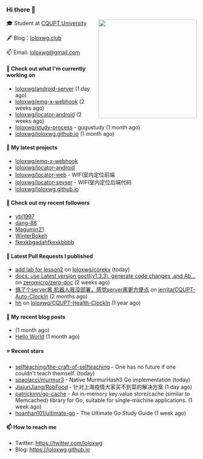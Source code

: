 ### Hi there 👋

<img align="right" src="https://raw.githubusercontent.com/muesli/muesli/master/assets/termenv.png" width="260">
 
🎓 Student at [CQUPT University](https://www.cqupt.edu.cn/)



🖋 Blog：[loloxwg.club](https://loloxwg.club)



📫 Email: [loloxwg@gmail.com](mailto:loloxwg@gmail.com)



#### 👷 Check out what I'm currently working on

- [loloxwg/android-server](https://github.com/loloxwg/android-server) (1 day ago)
- [loloxwg/emq-x-webhook](https://github.com/loloxwg/emq-x-webhook) (2 weeks ago)
- [loloxwg/locator-android](https://github.com/loloxwg/locator-android) (2 weeks ago)
- [loloxwg/study-process](https://github.com/loloxwg/study-process) - gugustudy (1 month ago)
- [loloxwg/loloxwg.github.io](https://github.com/loloxwg/loloxwg.github.io) (1 month ago)

#### 🌱 My latest projects

- [loloxwg/emq-x-webhook](https://github.com/loloxwg/emq-x-webhook)
- [loloxwg/locator-android](https://github.com/loloxwg/locator-android)
- [loloxwg/locator-web](https://github.com/loloxwg/locator-web) - WIFI室内定位前端
- [loloxwg/locator-sevser](https://github.com/loloxwg/locator-sevser) - WIFI室内定位后端代码
- [loloxwg/loloxwg.github.io](https://github.com/loloxwg/loloxwg.github.io)

#### 👯 Check out my recent followers

- [ybj1997](https://github.com/ybj1997)
- [dang-88](https://github.com/dang-88)
- [Magumin21](https://github.com/Magumin21)
- [WinterBokeh](https://github.com/WinterBokeh)
- [fkexkbgadahfkexkbbbb](https://github.com/fkexkbgadahfkexkbbbb)

#### 🔨 Latest Pull Requests I published

- [add lab for lesson2](https://github.com/loloxwg/corekv/pull/1) on [loloxwg/corekv](https://github.com/loloxwg/corekv) (today)
- [docs: use Latest version goctl(v1.3.3), generate code changes ,and Ab…](https://github.com/zeromicro/zero-doc/pull/121) on [zeromicro/zero-doc](https://github.com/zeromicro/zero-doc) (2 weeks ago)
- [搞了个server酱 机器人我没部署，感觉server酱更方便点](https://github.com/jerrita/CQUPT-Auto-ClockIn/pull/2) on [jerrita/CQUPT-Auto-ClockIn](https://github.com/jerrita/CQUPT-Auto-ClockIn) (2 months ago)
- [hh](https://github.com/loloxwg/CQUPT-Health-ClockIn/pull/1) on [loloxwg/CQUPT-Health-ClockIn](https://github.com/loloxwg/CQUPT-Health-ClockIn) (1 year ago)

#### 📜 My recent blog posts

- [](http://example.com/2022/02/21/%E6%9C%AA%E5%91%BD%E5%90%8D/) (1 month ago)
- [Hello World](http://example.com/2022/02/21/hello-world/) (1 month ago)

#### ⭐ Recent stars

- [selfteaching/the-craft-of-selfteaching](https://github.com/selfteaching/the-craft-of-selfteaching) - One has no future if one couldn&#39;t teach themself. (today)
- [spaolacci/murmur3](https://github.com/spaolacci/murmur3) - Native MurmurHash3 Go implementation (today)
- [JiajunJiang/RobFood](https://github.com/JiajunJiang/RobFood) - 针对上海疫情大家买不到菜的解决方案 (1 day ago)
- [patrickmn/go-cache](https://github.com/patrickmn/go-cache) - An in-memory key:value store/cache (similar to Memcached) library for Go, suitable for single-machine applications. (1 week ago)
- [hoanhan101/ultimate-go](https://github.com/hoanhan101/ultimate-go) - The Ultimate Go Study Guide (1 week ago)

#### 📫 How to reach me

- Twitter: https://twitter.com/loloxwg
- Blog: https://loloxwg.github.io


